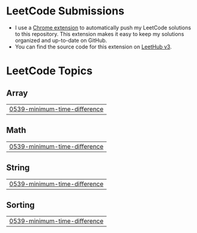 # LeetCode Submissions
* I use a [Chrome extension](https://chromewebstore.google.com/u/1/detail/leethub-v3/kdkgpjpenaeoodajljkflmlnkoihkmda) to automatically push my LeetCode solutions to this repository. This extension makes it easy to keep my solutions organized and up-to-date on GitHub.<br>
* You can find the source code for this extension on [LeetHub v3](https://github.com/raphaelheinz/LeetHub-3.0).

<!---LeetCode Topics Start-->
# LeetCode Topics
## Array
|  |
| ------- |
| [0539-minimum-time-difference](https://github.com/Ellvius/LeetCode/tree/master/0539-minimum-time-difference) |
## Math
|  |
| ------- |
| [0539-minimum-time-difference](https://github.com/Ellvius/LeetCode/tree/master/0539-minimum-time-difference) |
## String
|  |
| ------- |
| [0539-minimum-time-difference](https://github.com/Ellvius/LeetCode/tree/master/0539-minimum-time-difference) |
## Sorting
|  |
| ------- |
| [0539-minimum-time-difference](https://github.com/Ellvius/LeetCode/tree/master/0539-minimum-time-difference) |
<!---LeetCode Topics End-->